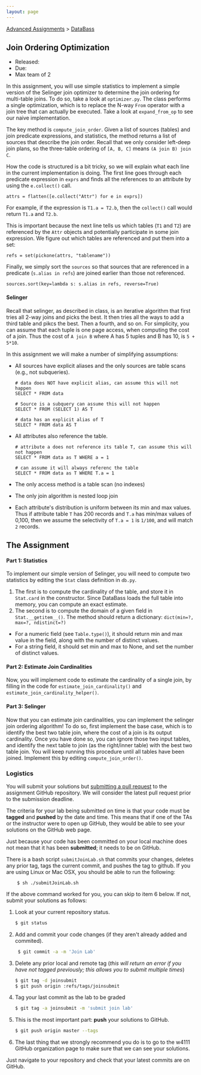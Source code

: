 ```yaml
---
layout: page
---
```



[Advanced Assignments](./) > [DataBass](./databass)

## Join Ordering Optimization


* Released: 
* Due: 
* Max team of 2


In this assignment, you will use simple statistics to implement a simple version of the Selinger join optimizer to determine the join ordering for multi-table joins.
To do so, take a look at `optimizer.py`.  The class performs a single optimization, which is to replace the N-way `From` operator with a join tree that can actually be executed.
Take a look at `expand_from_op` to see our naive implementation.


The key method is `compute_join_order`. Given a list of sources (tables) and join predicate expressions, and statistics, the method returns a list of sources that describe the join order.  Recall that we only consider left-deep join plans, so the three-table ordering of `[A, B, C]` means `(A join B) join C`.

How the code is structured is a bit tricky, so we will explain what each line in the current implementation is doing.  The first line goes through each predicate expression in `exprs` and finds all the references to an attribute by using the `e.collect()` call.

    attrs = flatten([e.collect("Attr") for e in exprs])

For example, if the expression is `T1.a = T2.b`, then the `collect()` call would return `T1.a` and `T2.b`.  

This is important because the next line tells us which tables (`T1` and `T2`) are referenced by the `Attr` objects and potentially participate in some join expression.  We figure out which tables are referenced and put them into a set:

    refs = set(pickone(attrs, "tablename"))

Finally, we simply sort the `sources` so that sources that are referenced in a predicate (`s.alias in refs`) are joined earlier than those not referenced. 

    sources.sort(key=lambda s: s.alias in refs, reverse=True)



#### Selinger

Recall that selinger, as described in class, is an iterative algorithm that first tries all 2-way joins and picks the best.  It then tries all the ways to add a third table and pikcs the best.  Then a fourth, and so on.  For simplicity, you can assume that each tuple is one page access, when computing the cost of a join. Thus the cost of `A join B` where A has 5 tuples and B has 10, is `5 + 5*10`.

In this assignment we will make a number of simplifying assumptions:

* All sources have explicit aliases and the only sources are table scans  (e.g., not subqueries).  

      # data does NOT have explicit alias, can assume this will not happen
      SELECT * FROM data    
      
      # Source is a subquery can assume this will not happen
      SELECT * FROM (SELECT 1) AS T
      
      # data has an explicit alias of T
      SELECT * FROM data AS T

* All attributes also reference the table.  

      # attribute a does not reference its table T, can assume this will not happen
      SELECT * FROM data as T WHERE a = 1 
      
      # can assume it will always referenc the table 
      SELECT * FROM data as T WHERE T.a = 1 

* The only access method is a table scan (no indexes)
* The only join algorithm is nested loop join
* Each attribute's distribution is uniform between its min and max values.  Thus if attribute table `T` has 200 records and `T.a` has min/max values of 0,100, then we assume the selectivity of `T.a = 1` is `1/100`, and will match `2` records.

## The Assignment

#### Part 1: Statistics

To implement our simple version of Selinger, you will need to compute two statistics by editing the `Stat` class definition in `db.py`.   

1. The first is to compute the cardinality of the table, and store it in `Stat.card` in the constructor.  Since DataBass loads the full table into memory, you can compute an exact estimate.     
1. The second is to compute the domain of a given field in `Stat.__getitem__()`.    The method should return a dictionary: `dict(min=?, max=?, ndistinct=?)`
  * For a numeric field (see `Table.type()`), it should return min and max value in the field, along with the number of distinct values.
  * For a string field, it should set min and max to None, and set the number of distinct values.


#### Part 2: Estimate Join Cardinalities

Now, you will implement code to estimate the cardinality of a single join, by filling in the code for `estimate_join_cardinality()` and `estimate_join_cardinality_helper()`.

#### Part 3: Selinger

Now that you can estimate join cardinalities, you can implement the selinger join ordering algorithm!  To do so, first implement the base case, which is to identify the best two table join, where the cost of a join is its output cardinality.
Once you have done so, you can ignore those two input tables, and identify the next table to join (as the right/inner table) with the best two table join.  You will keep running this procedure until all tables have been joined.
Implement this by editing `compute_join_order()`.


### Logistics

You will submit your solutions but [submitting a pull request](https://help.github.com/articles/creating-a-pull-request/) to the assignment GitHub repository.    We will consider the latest pull request prior to the submission deadline.


The criteria for your lab being submitted on time is that your code must be **tagged** and  **pushed** by the date and time. This means that if one of the TAs or the instructor were to open up GitHub, they would be able to see your solutions on the GitHub web page.

Just because your code has been committed on your local machine does not mean that it has been **submitted**; it needs to be on GitHub.

There is a bash script `submitJoinLab.sh` that commits your changes, deletes any prior tag, tags the current commit, and pushes the tag to github.  If you are using Linux or Mac OSX, you should be able to run the following:

		$ sh ./submitJoinLab.sh


If the above command worked for you, you can skip to item 6 below.  If not, submit your solutions as follows:

1. Look at your current repository status.

   ```bash
   $ git status
   ```

2. Add and commit your code changes (if they aren't already added and commited).

   ```bash
    $ git commit -a -m 'Join Lab'
   ```

3. Delete any prior local and remote tag (*this will return an error if you have not tagged previously; this allows you to submit multiple times*)

   ```bash
   $ git tag -d joinsubmit
   $ git push origin :refs/tags/joinsubmit
   ```

4. Tag your last commit as the lab to be graded 

   ```bash
   $ git tag -a joinsubmit -m 'submit join lab'
   ```

5. This is the most important part: **push** your solutions to GitHub.

   ```bash
   $ git push origin master --tags
   ```

6. The last thing that we strongly recommend you do is to go to the w4111 GitHub organization  page  to make sure that we can see your solutions.

Just navigate to your repository and check that your latest commits are on GitHub. 
